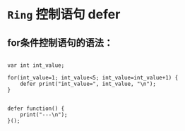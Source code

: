 # ```Ring``` 控制语句 defer

## for条件控制语句的语法：


```ring

var int int_value;

for(int_value=1; int_value<5; int_value=int_value+1) {
    defer print("int_value=", int_value, "\n");
}

```



```ring

defer function() {
    print("---\n");
}();

```